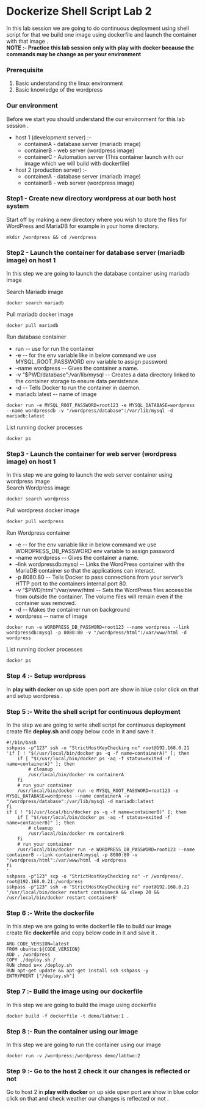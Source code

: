 # Dockerize Shell Script Lab 2
In this lab session we are going to do continuous deployment using shell script for that we build one image using dockerfile and launch the container with that image .<br/>
**NOTE :- Practice this lab session only with play with docker because the commands may be change as per your environment**
### Prerequisite
1. Basic understanding the linux environment
2. Basic knowledge of the wordpress 
### Our environment
Before we start you should understand the our environment for this lab session . <br/>
- host 1 (development server) :-
	- containerA - database server (mariadb image)
	- containerB - web server (wordpress image)
	- containerC - Automation server (This container launch with our image which we will build with dockerfile)
- host 2 (production server) :-
	- containerA - database server (mariadb image)
	- containerB - web server (wordpress image)

### Step1 - Create new directory **wordpress** at our both host system 
Start off by making a new directory where you wish to store the files for WordPress and MariaDB for example in your home directory.
```
mkdir /wordpress && cd /wordpress
```

### Step2 - Launch the container for database server (mariadb image) on host 1
In this step we are going to launch the database container using mariadb image <br/>

Search Mariadb image
```
docker search mariadb
```

Pull mariadb docker image
```
docker pull mariadb
```

Run database container 
* run -- use for run the container
* -e -- for the env variable like in below command we use MYSQL_ROOT_PASSWORD env variable to assign password
* –name wordpress -- Gives the container a name.
* -v “$PWD/database”:/var/lib/mysql -- Creates a data directory linked to the container storage to ensure data persistence.
* -d -- Tells Docker to run the container in daemon.
* mariadb:latest -- name of image
```
docker run -e MYSQL_ROOT_PASSWORD=root123 -e MYSQL_DATABASE=wordpress --name wordpressdb -v "/wordpress/database":/var/lib/mysql -d mariadb:latest
```

List running docker processes 
```
docker ps
```

### Step3 - Launch the container for web server (wordpress image) on host 1
In this step we are going to launch the web server container using wordpress image <br/>
Search Wordpress image
```
docker search wordpress
```

Pull wordpress docker image
```
docker pull wordpress
```

Run Wordpress container
* -e -- for the env variable like in below command we use WORDPRESS_DB_PASSWORD env variable to assign password
* –name wordpress -- Gives the container a name.
* –link wordpressdb:mysql -- Links the WordPress container with the MariaDB container so that the applications can interact.
* -p 8080:80 -- Tells Docker to pass connections from your server’s HTTP port to the containers internal port 80.
* -v “$PWD/html”:/var/www/html -- Sets the WordPress files accessible from outside the container. The volume files will remain even if the container was removed.
* -d -- Makes the container run on background
* wordpress -- name of image
```
docker run -e WORDPRESS_DB_PASSWORD=root123 --name wordpress --link wordpressdb:mysql -p 8080:80 -v "/wordpress/html":/var/www/html -d wordpress
```

List running docker processes
```
docker ps
```

### Step 4 :- Setup wordpress 
In **play with docker** on up side open port are show in blue color click on that and setup wordpress . 

### Step 5 :- Write the shell script for continuous deployment
In the step we are going to write shell script for continuous deployment <br/>
create file **deploy.sh** and copy below code in it and save it .
```
#!/bin/bash
sshpass -p"123" ssh -o "StrictHostKeyChecking no" root@192.168.0.21 'if [ ! "$(/usr/local/bin/docker ps -q -f name=containerA)" ]; then
    if [ "$(/usr/local/bin/docker ps -aq -f status=exited -f name=containerA)" ]; then
        # cleanup
        /usr/local/bin/docker rm containerA
    fi
    # run your container
    /usr/local/bin/docker run -e MYSQL_ROOT_PASSWORD=root123 -e MYSQL_DATABASE=wordpress --name containerA -v "/wordpress/database":/var/lib/mysql -d mariadb:latest
fi
if [ ! "$(/usr/local/bin/docker ps -q -f name=containerB)" ]; then
    if [ "$(/usr/local/bin/docker ps -aq -f status=exited -f name=containerB)" ]; then
        # cleanup
        /usr/local/bin/docker rm containerB
    fi
    # run your container
    /usr/local/bin/docker run -e WORDPRESS_DB_PASSWORD=root123 --name containerB --link containerA:mysql -p 8080:80 -v "/wordpress/html":/var/www/html -d wordpress
fi
'
sshpass -p"123" scp -o "StrictHostKeyChecking no" -r /wordpress/. root@192.168.0.21:/wordpress
sshpass -p"123" ssh -o "StrictHostKeyChecking no" root@192.168.0.21 '/usr/local/bin/docker restart containerA && sleep 20 && /usr/local/bin/docker restart containerB'
```

### Step 6 :- Write the dockerfile 
In this step we are going to write dockerfile file to build our image <br/>
create file **dockerfile** and copy below code in it and save it .
```
ARG CODE_VERSION=latest
FROM ubuntu:${CODE_VERSION}
ADD . /wordpress
COPY ./deploy.sh /
RUN chmod u+x /deploy.sh
RUN apt-get update && apt-get install ssh sshpass -y
ENTRYPOINT ["/deploy.sh"]
```

### Step 7 :- Build the image using our dockerfile
In this step we are going to build the image using dockerfile
```
docker build -f dockerfile -t demo/labtwo:1 . 
```
### Step 8 :- Run the container using our image
In this step we are going to run the container using our image
```
docker run -v /wordpress:/wordpress demo/labtwo:2
``` 
### Step 9 :- Go to the host 2 check it our changes is reflected or not
Go to host 2 in **play with docker** on up side open port are show in blue color click on that and check weather our changes is reflected or not .
